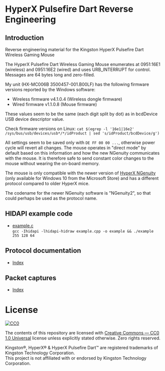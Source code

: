 # HyperX Pulsefire Dart Reverse Engineering

## Introduction
Reverse engineering material for the Kingston HyperX Pulsefire Dart Wireless Gaming Mouse

The HyperX Pulsefire Dart Wireless Gaming Mouse enumerates at 0951:16E1 (wireless) and 0951:16E2 (wired) and uses URB_INTERRUPT for control. Messages are 64 bytes long and zero-filled.

My unit (HX-MC006B 3500457-001.B00LF) has the following firmware versions reported by the Windows software:
- Wireless firmware v4.1.0.4 (Wireless dongle firmware)
- Wired    firmware v1.1.0.8 (Mouse firmware)

These values seem to be the same (each digit split by dot) as in bcdDevice USB device descriptor value. <br>

Check firmware versions on Linux: `cat $(egrep -l '16e1|16e2' /sys/bus/usb/devices/usb*/*/idProduct | sed 's/idProduct/bcdDevice/g')`

All settings seem to be saved only with `DE FF 00 00 ...`, otherwise power cycle will revert all changes.
The mouse operates in "direct mode" by default based on this information and how the new NGenuity communicates with the mouse.
It is therefore safe to send constant color changes to the mouse without wearing the on-board memory. 

The mouse is only compatible with the newer version of [HyperX NGenuity](https://www.hyperxgaming.com/ngenuity#headline) (only available for Windows 10 from the Microsoft Store) and has a different protocol compared to older HyperX mice.

The codename for the newer NGenuity software is "NGenuity2", so that could perhaps be used as the protocol name.

## HIDAPI example code
- [example.c](misc/example.c) <br>
`gcc -Ihidapi -lhidapi-hidraw example.cpp -o example && ./example 255 128 64`

## Protocol documentation
- [Index](protocol/index.md)

## Packet captures
- [Index](captures/index.md)

# License
[![CC0](https://licensebuttons.net/p/zero/1.0/88x31.png)](https://creativecommons.org/publicdomain/zero/1.0/)

The contents of this repository are licensed with 
[Creative Commons — CC0 1.0 Universal](https://creativecommons.org/publicdomain/zero/1.0/) license unless explicitly stated otherwise. Zero rights reserved.

Kingston®, HyperX® & HyperX Pulsefire Dart™ are registered trademarks of Kingston Technology Corporation. <br>
This project is not affiliated with or endorsed by Kingston Technology Corporation.
